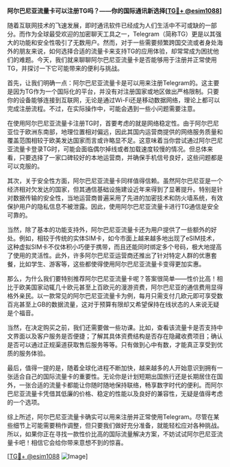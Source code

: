 **阿尔巴尼亚流量卡可以注册TG吗？——你的国际通讯新选择[[TG💪+ @esim1088](https://t.me/s/esim1088)]**

随着互联网技术的飞速发展，即时通讯软件已经成为人们生活中不可或缺的一部分。而作为全球最受欢迎的加密聊天工具之一，Telegram（简称TG）更是以其强大的功能和安全性吸引了无数用户。然而，对于一些需要频繁跨国交流或者身处海外的朋友来说，如何选择合适的流量卡来支持TG的应用体验，却常常成为困扰他们的难题。今天，我们就来聊聊阿尔巴尼亚流量卡是否能够用于注册并正常使用TG，并探讨一下它可能带来的便利与挑战。

首先，让我们明确一点：阿尔巴尼亚流量卡是可以用来注册Telegram的。这主要是因为TG作为一个国际化的平台，并没有对注册国家或地区做出严格限制。只要你的设备能够连接到互联网，无论是通过Wi-Fi还是移动数据网络，理论上都可以完成注册流程。不过，在实际操作中，可能会遇到一些小问题需要注意。

在使用阿尔巴尼亚流量卡注册TG时，首要考虑的就是网络稳定性。由于阿尔巴尼亚位于欧洲东南部，地理位置相对偏远，因此其国内运营商提供的网络服务质量和覆盖范围相较于欧美发达国家而言或许略显不足。这意味着当你尝试通过阿尔巴尼亚流量卡登录TG时，可能会面临偶尔掉线或者加载速度较慢的情况。但总体来看，只要选择了一家口碑较好的本地运营商，并确保手机信号良好，这些问题都是可以克服的。

其次，关于安全性方面，阿尔巴尼亚流量卡同样值得信赖。虽然阿尔巴尼亚是一个经济相对欠发达的国家，但其通信基础设施建设近年来得到了显著提升。特别是针对数据传输的安全性，当地运营商普遍采用了先进的加密技术和防火墙系统，有效保护用户的隐私信息不被泄露。因此，使用阿尔巴尼亚流量卡进行TG通信是安全可靠的。

当然，除了基本的功能支持外，阿尔巴尼亚流量卡还为用户提供了一些额外的好处。例如，相较于传统的实体SIM卡，如今市面上越来越多地出现了eSIM技术，这种虚拟SIM卡不仅体积小巧便于携带，而且还能同时绑定多个号码，极大地提高了使用的灵活性。此外，许多阿尔巴尼亚运营商还推出了针对特定人群的优惠套餐，比如学生、游客等，这些都使得使用阿尔巴尼亚流量卡变得更加实惠。

那么，为什么我们要特别推荐阿尔巴尼亚流量卡呢？答案很简单——性价比高！相比于欧美国家动辄几十欧元甚至上百欧元的漫游资费，阿尔巴尼亚的通信费用显得格外亲民。以一款常见的阿尔巴尼亚流量卡为例，每月只需支付几欧元即可享受数百兆甚至上GB的数据流量，这对于预算有限却又希望保持在线状态的人来说无疑是个福音。

当然，在决定购买之前，我们还需要做一些功课。比如，查看该流量卡是否支持中文界面以及客户服务是否便捷；了解其具体资费结构是否存在隐藏收费项目；确认是否可以通过正规渠道获取售后服务等等。只有做到心中有数，才能真正享受到优质的服务体验。

最后，值得一提的是，随着全球化进程不断加快，越来越多的人开始意识到拥有一张适合自己的国际流量卡的重要性。无论你是计划短期出国旅行还是长期居住在国外，一张合适的流量卡都能让你随时随地保持联络，畅享数字时代的便利。而阿尔巴尼亚流量卡凭借其低廉的价格、稳定的性能以及良好的兼容性，无疑是值得考虑的一个选项。

综上所述，阿尔巴尼亚流量卡确实可以用来注册并正常使用Telegram。尽管在某些细节上可能需要稍作调整，但只要我们做好充分准备，就能轻松应对各种挑战。所以，如果你正在寻找一款性价比高的国际流量解决方案，不妨试试阿尔巴尼亚流量卡吧！相信它会给你带来意想不到的惊喜。

[[TG💪+ @esim1088](https://t.me/s/esim1088) ![Image](https://i.postimg.cc/4NQfJmqS/Snipaste-2025-05-13-00-14-12.png)]